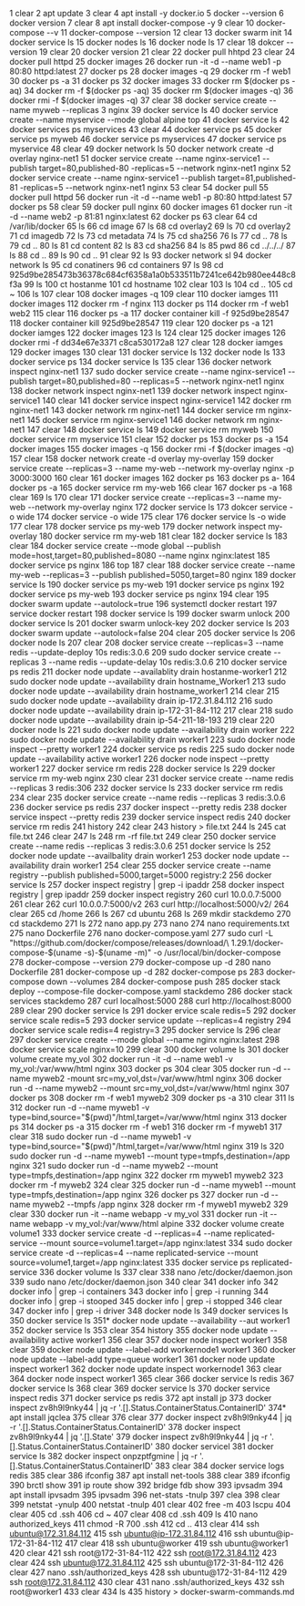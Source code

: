 1  clear
    2  apt update
    3  clear
    4  apt install -y docker.io
    5  docker --version
    6  docker version
    7  clear
    8  apt install docker-compose -y
    9  clear
   10  docker-compose --v
   11  docker-compose --version
   12  clear
   13  docker swarm init
   14  docker service ls
   15  docker nodes ls
   16  docker node ls
   17  clear
   18  dokcer --version
   19  clear
   20  docker version
   21  clear
   22  docker pull hhtpd
   23  clear
   24  docker pull httpd
   25  docker images
   26  docker run -it -d --name web1 -p 80:80 httpd:latest
   27  docker ps
   28  docker images -q
   29  docker rm -f web1
   30  docker ps -a
   31  docker ps 
   32  docker images
   33  docker rm $(docker ps -aq)
   34  docker rm -f  $(docker ps -aq)
   35  docker rm $(docker images -q)
   36  docker rmi -f  $(docker images -q)
   37  clear
   38  docker service create --name myweb --replicas 3 nginx
   39  docker service ls
   40  docker service create --name myservice --mode global alpine top
   41  docker service ls
   42  docker services ps myservices
   43  clear
   44  docker service ps 
   45  docker service ps myweb
   46  docker service ps myservices
   47  docker service ps myservice
   48  clear
   49  docker network ls
   50  docker network create -d overlay nginx-net1
   51  docker service create --name nginx-service1 --publish target=80,published-80 -replicas=5 --network nginx-net1 nginx
   52  docker service create --name nginx-service1 --publish target=81,published-81 -replicas=5 --network nginx-net1 nginx
   53  clear
   54  docker pull
   55  docker pull httpd
   56  docker run -it -d --name web1 -p 80:80 httpd:latest
   57  docker ps
   58  clear
   59  docker pull nginx
   60  docker images
   61  docker run -it -d --name web2 -p 81:81 nginx:latest
   62  docker ps
   63  clear
   64  cd /var/lib/docker
   65  ls
   66  cd image
   67  ls
   68  cd overlay2
   69  ls
   70  cd overlay2
   71  cd imagedb
   72  ls
   73  cd metadata
   74  ls
   75  cd sha256
   76  ls
   77  cd ..
   78  ls
   79  cd ..
   80  ls
   81  cd content
   82  ls
   83  cd sha256
   84  ls
   85  pwd
   86  cd ../../../
   87  ls
   88  cd ..
   89  ls
   90  cd ..
   91  clear
   92  ls
   93  docker network sl
   94  docker network ls
   95  cd conatiners
   96  cd containers
   97  ls
   98  cd 925d9be285473b36378c684cf6358a1a0b533511b7241ce642b980ee448c8f3a
   99  ls
  100  ct hostanme
  101  cd hostname
  102  clear
  103  ls
  104  cd ..
  105  cd ~
  106  ls
  107  clear
  108  docker images -q
  109  clear
  110  docker iamges
  111  docker images
  112  docker rm -f nginx
  113  docker ps
  114  docker rm -f web1 web2
  115  clear
  116  docker ps -a
  117  docker container kill -f 925d9be28547
  118  docker container kill  925d9be28547
  119  clear
  120  docker ps -a
  121  docker iamges
  122  docker images
  123  ls
  124  clear
  125  docker images
  126  docker rmi -f dd34e67e3371 c8ca530172a8
  127  clear
  128  docker iamges
  129  docker images
  130  clear
  131  docker service ls
  132  docker node ls
  133  docker service ps
  134  docker service ls
  135  clear
  136  docker network inspect nginx-net1
  137  sudo docker service create --name nginx-service1 --publish target=80,published=80 --replicas=5 --network nginx-net1 nginx
  138  docker network inspect nginx-net1
  139  docker network inspect nginx-service1
  140  clear
  141  docker service inspect nginx-service1
  142  docker rm nginx-net1
  143  docker network rm nginx-net1
  144  docker service  rm nginx-net1
  145  docker service  rm nginx-service1
  146  docker network rm nginx-net1
  147  clear
  148  docker service ls
  149  docker service rm myweb
  150  docker service rm myservice
  151  clear
  152  docker ps
  153  docker ps -a
  154  docker images
  155  docker images -q
  156  docker rmi -f $(docker images -q)
  157  clear
  158  docker network create -d overlay my-overlay
  159  docker service create --replicas=3 --name my-web --network my-overlay nginx -p 3000:3000
  160  clear
  161  docker images
  162  docker ps
  163  docker ps a-
  164  docker ps -a
  165  docker service rm my-web
  166  clear
  167  docker ps -a
  168  clear
  169  ls
  170  clear
  171  docker service create --replicas=3 --name my-web --network my-overlay nginx 
  172  docker service ls
  173  dokcer service -o wide
  174  docker service -o wide
  175  clear
  176  docker service ls -o wide
  177  clear
  178  docker service ps my-web
  179  docker network inspect my-overlay
  180  docker service rm my-web
  181  clear
  182  docker service ls
  183  clear
  184  docker service create --mode global --publish mode=host,target=80,published=8080 --name nginx nginx:latest
  185  docker service ps nginx
  186  top
  187  clear
  188  docker service create --name my-web --replicas=3 --publish published=5050,target=80 nginx
  189  docker service ls
  190  docker service ps my-web
  191  docker service ps nginx
  192  docker service ps my-web
  193  docker service ps nginx
  194  clear
  195  docker swarm update --autolock=true
  196  systemctl docker restart
  197  service docker restart
  198  docker service ls
  199  docker swarm unlock
  200  docker service ls
  201  docker swarm unlock-key
  202  docker service ls
  203  docker swarm update --autolock=false
  204  clear
  205  docker service ls
  206  docker node ls
  207  clear
  208  docker service create --replicas=3 --name redis --update-deploy 10s redis:3.0.6
  209  sudo docker service create --replicas 3 --name redis --update-delay 10s redis:3.0.6
  210  docker service ps redis
  211  docker node update --availablity drain hostanme-worker1
  212  sudo docker node update --availability drain hostname_Worker1
  213  sudo docker node update --availability drain hostname_worker1
  214  clear
  215  sudo docker node update --availability drain ip-172.31.84.112
  216  sudo docker node update --availability drain ip-172-31-84-112
  217  clear
  218  sudo docker node update --availability drain ip-54-211-18-193
  219  clear
  220  docker node ls
  221  sudo docker node update --availability drain worker
  222  sudo docker node update --availability drain worker1
  223  sudo docker node inspect --pretty worker1
  224  docker service ps redis
  225  sudo docker node update --availability active worker1
  226  docker node inspect --pretty worker1
  227  docker service rm redis
  228  docker service ls
  229  docker service rm my-web nginx
  230  clear
  231  docker service create --name redis --replicas 3  redis:306
  232  docker service ls
  233  docker service rm redis
  234  clear
  235  docker service create --name redis --replicas 3  redis:3.0.6
  236  docker service ps redis
  237  docker inspect --pretty redis
  238  docker service inspect --pretty redis
  239  docker service inspect redis
  240  docker service rm redis
  241  history
  242  clear
  243  history > file.txt
  244  ls
  245  cat file.txt
  246  clear
  247  ls
  248  rm -rf file.txt
  249  clear
  250  docker service create --name redis --replicas 3 redis:3.0.6
  251  docker service ls
  252  docker node update --availbality drain worker1
  253  docker node update --availability drain worker1
  254  clear
  255  docker service create --name registry --publish published=5000,target=5000 registry:2
  256  docker service ls
  257  docker inspect registry | grep -i ipaddr
  258  docker inspect registry | grep  ipaddr
  259  docker inspect registry 
  260  curl 10.0.0.7:5000
  261  clear
  262  curl 10.0.0.7:5000/v2
  263  curl http://localhost:5000/v2/
  264  clear
  265  cd /home
  266  ls
  267  cd ubuntu
  268  ls
  269  mkdir stackdemo
  270  cd stackdemo
  271  ls
  272  nano app.py
  273  nano 
  274  nano requirements.txt
  275  nano Dockerfile
  276  nano docker-compose.yaml
  277  sudo curl -L "https://github.com/docker/compose/releases/download/\
1.29.1/docker-compose-$(uname -s)-$(uname -m)" -o /usr/local/bin/docker-compose
  278  docker-compose --version
  279  docker-compose up -d
  280  nano Dockerfile
  281  docker-compose up -d
  282  docker-compose ps
  283  docker-compose down --volumes
  284  docker-compose push 
  285  docker stack deploy --compose-file docker-compose.yaml stackdemo
  286  docker stack services stackdemo
  287  curl localhost:5000
  288  curl http://localhost:8000
  289  clear
  290  docker service ls
  291  docker ervice scale redis=5
  292  docker service scale redis=5
  293  docker service update --replicas=4 registry
  294  docker service scale redis=4 registry=3
  295  docker service ls
  296  clear
  297  docker service create --mode  global --name nginx nginx:latest
  298  docker service scale nginx=10
  299  clear
  300  docker volume ls
  301  docker volume create my_vol
  302  docker run -it -d --name web1 -v my_vol:/var/www/html nginx
  303  docker ps
  304  clear
  305  docker run -d --name myweb2 -mount src=my_vol,dst=/var/www/html nginx
  306  docker run -d --name myweb2 --mount src=my_vol,dst=/var/www/html nginx
  307  docker ps
  308  docker rm -f web1 myweb2
  309  docker ps -a
  310  clear
  311  ls
  312  docker run -d --name myweb1 -v type=bind,source="$(pwd)"/html,target=/var/www/html nginx
  313  docker ps
  314  docker ps -a
  315  docker rm -f web1
  316  docker rm -f myweb1
  317  clear
  318  sudo docker run -d --name myweb1 -v type=bind,source="$(pwd)"/html,target=/var/www/html nginx
  319  ls
  320  sudo docker run -d --name myweb1 --mount type=tmpfs,destination=/app nginx
  321  sudo docker run -d --name myweb2 --mount type=tmpfs,destination=/app nginx
  322  docker rm myweb1 myweb2
  323  docker rm -f  myweb2
  324  clear
  325  docker run -d --name myweb1 --mount type=tmpfs,destination=/app nginx
  326  docker ps
  327  docker run -d --name myweb2 --tmpfs /app nginx
  328  docker rm -f myweb1 myweb2
  329  clear
  330  docker run -it --name webapp -v my_vol
  331  docker run -it --name webapp -v my_vol:/var/www/html alpine
  332  docker volume create volume1
  333  docker service create -d --replicas=4 --name replicated-service --mount source=volume1.target=/app nginx:latest
  334  sudo docker service create -d --replicas=4 --name replicated-service --mount source=volume1,target=/app nginx:latest
  335  docker service ps replicated-service
  336  docker volume ls
  337  clear
  338  nano /etc/docker/daemon.json
  339  sudo nano /etc/docker/daemon.json
  340  clear
  341  docker info
  342  docker info | grep -i containers
  343  docker info | grep -i running
  344  docker info | grep -i stooped
  345  docker info | grep -i stopped
  346  clear
  347  docker info | grep -i driver
  348  docker node ls
  349  docker services ls
  350  docker service ls
  351* docker node update --availability --aut worker1
  352  docker service ls
  353  clear
  354  history
  355  docker node update --availability active worker1
  356  clear
  357  docker node inspect worker1
  358  clear
  359  docker node update --label-add workernode1 worker1
  360  docker node update --label-add type=queue worker1
  361  docker node update inspect worker1
  362  docker node update inspect workernode1
  363  clear
  364  docker node inspect worker1
  365  clear
  366  docker service ls redis
  367  docker service ls
  368  clear
  369  docker service ls
  370  docker service inspect redis
  371  docker service ps redis
  372  apt install jp
  373  docker inspect zv8h9l9nky44 | jq -r '.[].Status.ContainerStatus.ContainerID'
  374* apt install jqclea
  375  cllear
  376  clear
  377  docker inspect zv8h9l9nky44 | jq -r '.[].Status.ContainerStatus.ContainerID'
  378  docker inspect zv8h9l9nky44 | jq '.[].State'
  379  docker inspect zv8h9l9nky44 | jq -r '.[].Status.ContainerStatus.ContainerID'
  380  docker servicel
  381  docker service ls
  382  docker inspect onpzptfgmine | jq -r '.[].Status.ContainerStatus.ContainerID'
  383  clear
  384  docker service logs redis
  385  clear
  386  ifconfig
  387  apt install net-tools
  388  clear
  389  ifconfig
  390  brctl show
  391  ip route show
  392  bridge fdb show
  393  ipvsadm
  394  apt install ipvsadm
  395  ipvsadm
  396  net-stats -tnulp
  397  clea
  398  clear
  399  netstat -ynulp
  400  netstat -tnulp
  401  clear
  402  free -m
  403  lscpu
  404  clear
  405  cd .ssh
  406  cd ~
  407  clear
  408  cd .ssh
  409  ls
  410  nano authorized_keys
  411  chmod -R 700 .ssh
  412  cd ..
  413  clear
  414  ssh ubuntu@172.31.84.112
  415  ssh ubuntu@ip-172.31.84.112
  416  ssh ubuntu@ip-172-31-84-112
  417  clear
  418  ssh ubuntu@worker
  419  ssh ubuntu@worker1
  420  clear
  421  ssh root@172-31-84-112
  422  ssh root@172.31.84.112
  423  clear
  424  ssh ubuntu@172.31.84.112
  425  ssh ubuntu@172-31-84-112
  426  clear
  427  nano .ssh/authorized_keys
  428  ssh ubuntu@172-31-84-112
  429  ssh root@172.31.84.112
  430  clear
  431  nano .ssh/authorized_keys
  432  ssh root@worker1
  433  clear
  434  ls
  435  history > docker-swarm-commands.md
